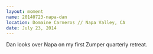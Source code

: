 ```yaml
---
layout: moment
name: 20140723-napa-dan
location: Domaine Carneros // Napa Valley, CA
date: July 23, 2014
---
```


Dan looks over Napa on my first Zumper quarterly retreat.
